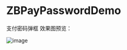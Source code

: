 # ZBPayPasswordDemo
支付密码弹框
效果图预览：

![image]([https://github.com/biyuhuaping/ZBPayPasswordDemo/blob/main/%E6%95%88%E6%9E%9C%E6%88%AA%E5%9B%BE.png?raw=true]) 
